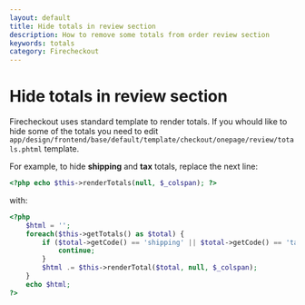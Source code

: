 ```yaml
---
layout: default
title: Hide totals in review section
description: How to remove some totals from order review section
keywords: totals
category: Firecheckout
---
```


# Hide totals in review section

Firecheckout uses standard template to render totals. If you whould like to
hide some of the totals you need to edit
`app/design/frontend/base/default/template/checkout/onepage/review/totals.phtml`
template.

For example, to hide **shipping** and **tax** totals, replace the next line:

```php
<?php echo $this->renderTotals(null, $_colspan); ?>
```

with:

```php
<?php
    $html = '';
    foreach($this->getTotals() as $total) {
        if ($total->getCode() == 'shipping' || $total->getCode() == 'tax') {
            continue;
        }
        $html .= $this->renderTotal($total, null, $_colspan);
    }
    echo $html;
?>
```
